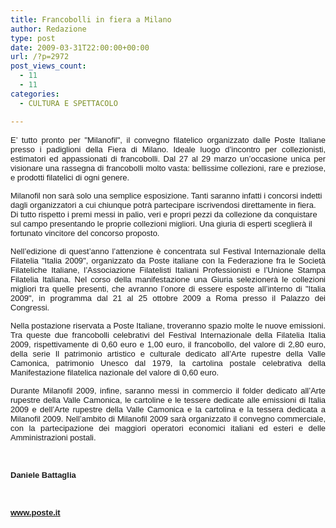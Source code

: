 ```yaml
---
title: Francobolli in fiera a Milano
author: Redazione
type: post
date: 2009-03-31T22:00:00+00:00
url: /?p=2972
post_views_count:
  - 11
  - 11
categories:
  - CULTURA E SPETTACOLO

---
```

<p align="justify">
  <font face="Tahoma, sans&#45;serif"><font size="2">E&#8217; tutto pronto per "Milanofil", il convegno filatelico organizzato dalle Poste Italiane presso i padiglioni della Fiera di Milano. Ideale luogo d&#8217;incontro per collezionisti, estimatori ed appassionati di francobolli. Dal 27 al 29 marzo un&#8217;occasione unica per visionare una rassegna di francobolli molto vasta: bellissime collezioni, rare e preziose, e prodotti filatelici di ogni genere.</font></font>
</p>

<font face="Tahoma, sans&#45;serif"><font size="2">Milanofil non sar&agrave; solo una semplice esposizione. Tanti saranno infatti i concorsi indetti dagli organizzatori a cui chiunque potr&agrave; partecipare iscrivendosi direttamente in fiera. Di tutto rispetto i premi messi in palio, veri e propri pezzi da collezione da conquistare sul campo presentando le proprie collezioni migliori. Una giuria di esperti sceglier&agrave; il fortunato vincitore del concorso proposto.</font></font>

<p align="justify">
  <font face="Tahoma, sans&#45;serif"><font size="2">Nell&#8217;edizione di quest&#8217;anno l&#8217;attenzione &egrave; concentrata sul Festival Internazionale della Filatelia "Italia 2009", organizzato da Poste italiane con la Federazione fra le Societ&agrave; Filateliche Italiane, l&#8217;Associazione Filatelisti Italiani Professionisti e l&#8217;Unione Stampa Filatelia Italiana. Nel corso della manifestazione una Giuria selezioner&agrave; le collezioni migliori tra quelle presenti, che avranno l&#8217;onore di essere esposte all&#8217;interno di "Italia 2009", in programma dal 21 al 25 ottobre 2009 a Roma presso il Palazzo dei Congressi.</font></font>
</p>

<p align="justify">
  <font face="Tahoma, sans&#45;serif"><font size="2">Nella postazione riservata a Poste Italiane, troveranno spazio molte le nuove emissioni. Tra queste due francobolli celebrativi del Festival Internazionale della Filatelia Italia 2009, rispettivamente di 0,60 euro e 1,00 euro, il francobollo, del valore di 2,80 euro, della serie Il patrimonio artistico e culturale dedicato all&#8217;Arte rupestre della Valle Camonica, patrimonio Unesco dal 1979, la cartolina postale celebrativa della Manifestazione filatelica nazionale del valore di 0,60 euro.</font></font>
</p>

<p align="justify">
  <font face="Tahoma, sans&#45;serif"><font size="2">Durante Milanofil 2009, infine, saranno messi in commercio il folder dedicato all&#8217;Arte rupestre della Valle Camonica, le cartoline e le tessere dedicate alle emissioni di Italia 2009 e dell&#8217;Arte rupestre della Valle Camonica e la cartolina e la tessera dedicata a Milanofil 2009. Nell&#8217;ambito di Milanofil 2009 sar&agrave; organizzato il convegno commerciale, con la partecipazione dei maggiori operatori economici italiani ed esteri e delle Amministrazioni postali. </font></font>
</p>

<p align="justify">
  &nbsp;
</p>

<p align="justify">
  <font face="Tahoma, sans&#45;serif"><font size="2"><strong>Daniele Battaglia</strong></font></font>
</p>

<p align="justify">
  &nbsp;
</p>

<p style="text&#45;align: left; ">
  <font face="Tahoma, sans&#45;serif"><font size="2"><a href="https://www,poste.it"><strong>www.poste.it</strong></a> </font></font>
</p>